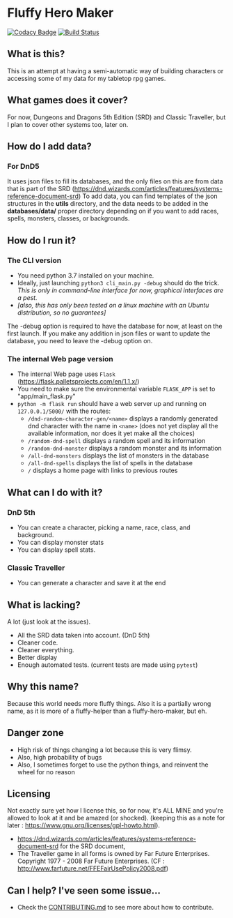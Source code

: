 # Fluffy Hero Maker
[![Codacy Badge](https://api.codacy.com/project/badge/Grade/476ce10b73024bb8a63b98221a860825)](https://app.codacy.com/manual/Freyj/Fluffy-Hero-Maker?utm_source=github.com&utm_medium=referral&utm_content=Freyj/Fluffy-Hero-Maker&utm_campaign=Badge_Grade_Settings)
[![Build Status](https://travis-ci.org/Freyj/Fluffy-Hero-Maker.svg?branch=master)](https://travis-ci.org/Freyj/Fluffy-Hero-Maker)
## What is this?
This is an attempt at having a semi-automatic way of building characters or accessing some of my data for my tabletop rpg games.

## What games does it cover?
For now,  Dungeons and Dragons 5th Edition (SRD) and Classic Traveller, but I plan to cover other systems too, later on.

## How do I add data?
### For DnD5
It uses json files to fill its databases, and the only files on this are from data that is part of the SRD  (https://dnd.wizards.com/articles/features/systems-reference-document-srd)
To add data, you can find templates of the json structures in the **utils** directory, and the data needs to be added in the **databases/data/** proper directory depending on if you want to add races, spells, monsters, classes, or backgrounds.

## How do I run it?
### The CLI version
- You need python 3.7 installed on your machine.
- Ideally, just launching ```python3 cli_main.py -debug``` should do the trick.
*This is only in command-line interface for now, graphical interfaces are a pest.*
- *[also, this has only been tested on a linux machine with an Ubuntu distribution, so no guarantees]*

The -debug option is required to have the database for now, at least on the first launch. If you make any addition in 
json files or want to update the database, you need to leave the -debug option on.

### The internal Web page version
- The internal Web page uses `Flask` (https://flask.palletsprojects.com/en/1.1.x/) 
- You need to make sure the environmental variable `FLASK_APP` is set to "app/main_flask.py"
- `python -m flask run` should have a web server up and running on `127.0.0.1/5000/` with the routes: 
  - `/dnd-random-character-gen/<name>` displays a randomly generated dnd character with the name in `<name>` (does not yet display all the available information, nor does it yet make all the choices)
  - `/random-dnd-spell` displays a random spell and its information
  - `/random-dnd-monster` displays a random monster and its information
  - `/all-dnd-monsters` displays the list of monsters in the database
  - `/all-dnd-spells` displays the list of spells in the database
  - `/` displays a home page with links to previous routes

## What can I do with it?
### DnD 5th
* You can create a character, picking a name, race, class, and background. 
* You can display monster stats 
* You can display spell stats.

### Classic Traveller
* You can generate a character and save it at the end

## What is lacking?
A lot (just look at the issues).
* All the SRD data taken into account. (DnD 5th)
* Cleaner code.
* Cleaner everything.
* Better display
* Enough automated tests. (current tests are made using `pytest`)

## Why this name?
Because this world needs more fluffy things. Also it is a partially wrong name, as it is more of a fluffy-helper than a fluffy-hero-maker, but eh.

## Danger zone
* High risk of things changing a lot because this is very flimsy.
* Also, high probability of bugs
* Also, I sometimes forget to use the python things, and reinvent the wheel for no reason

## Licensing
Not exactly sure yet how I license this, so for now, it's ALL MINE and you're allowed to look at it and be amazed (or shocked).
(keeping this as a note for later : https://www.gnu.org/licenses/gpl-howto.html).
* https://dnd.wizards.com/articles/features/systems-reference-document-srd for the SRD document,
*  The Traveller game in all forms is owned by Far Future Enterprises. Copyright 1977 - 2008 Far Future Enterprises.
 (CF : http://www.farfuture.net/FFEFairUsePolicy2008.pdf)

## Can I help? I've seen some issue...
* Check the [CONTRIBUTING.md](https://github.com/Freyj/Fluffy-Hero-Maker/blob/master/CONTRIBUTING.md) to see more about how to contribute.
